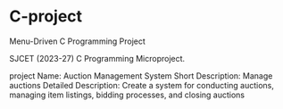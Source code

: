 # C-project
Menu-Driven C Programming Project

SJCET (2023-27) C Programming Microproject.

project Name: Auction Management System
Short Description: Manage auctions
Detailed Description: Create a system for conducting auctions, managing item listings, bidding processes, and closing auctions
